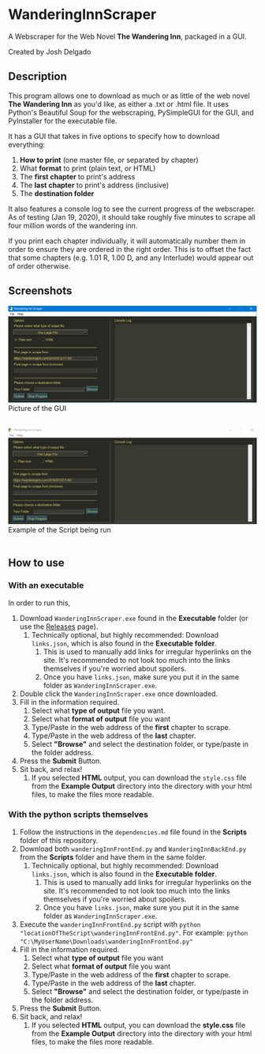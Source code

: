 # WanderingInnScraper
A Webscraper for the Web Novel **The Wandering Inn**, packaged in a GUI.

Created by Josh Delgado

## Description

This program allows one to download as much or as little of the web novel **The Wandering Inn** as you'd like, as either a .txt or .html file. It uses Python's Beautiful Soup for the webscraping, PySimpleGUI for the GUI, and PyInstaller for the executable file.

It has a GUI that takes in five options to specify how to download everything:

1. **How to print** (one master file, or separated by chapter)
1. What **format** to print (plain text, or HTML)
1. The **first chapter** to print's address
1. The **last chapter** to print's address (inclusive)
1. The **destination folder**


It also features a console log to see the current progress of the webscraper. As of testing (Jan 19, 2020), it should take roughly five minutes to scrape all four million words of the wandering inn.

If you print each chapter individually, it will automatically number them in order to ensure they are ordered in the right order. This is to offset the fact that some chapters (e.g. 1.01 R, 1.00 D, and any Interlude) would appear out of order otherwise.


## Screenshots
![GUI Screenshot](/images/GUI_Screenshot.png)
Picture of the GUI <br></br>

![GUI In Use](/images/demo.gif) 
Example of the Script being run <br></br>



## How to use

### With an executable
In order to run this,

1. Download `WanderingInnScraper.exe` found in the **Executable** folder (or use the [Releases](https://github.com/DelgadoJosh/WanderingInnScraper/releases) page).
    1. Technically optional, but highly recommended: Download `links.json`, which is also found in the **Executable folder**.
        1. This is used to manually add links for irregular hyperlinks on the site. It's recommended to not look too much into the links themselves if you're worried about spoilers.
        1. Once you have `links.json`, make sure you put it in the same folder as `WanderingInnScraper.exe`.
1. Double click the `WanderingInnScraper.exe` once downloaded.
1. Fill in the information required.
    1. Select what **type of output** file you want.
    1. Select what **format of output** file you want
    1. Type/Paste in the web address of the **first** chapter to scrape.
    1. Type/Paste in the web address of the **last** chapter.
    1. Select **"Browse"** and select the destination folder, or type/paste in the folder address.
1. Press the **Submit** Button.
1. Sit back, and relax!
    1. If you selected **HTML** output, you can download the `style.css` file from the **Example Output** directory into the directory with your html files, to make the files more readable.  

### With the python scripts themselves
1. Follow the instructions in the `dependencies.md` file found in the **Scripts** folder of this repository.
1. Download both `wanderingInnFrontEnd.py` and `WanderingInnBackEnd.py` from the **Scripts** folder and have them in the same folder.
    1. Technically optional, but highly recommended: Download `links.json`, which is also found in the **Executable folder**.
        1. This is used to manually add links for irregular hyperlinks on the site. It's recommended to not look too much into the links themselves if you're worried about spoilers.
        1. Once you have `links.json`, make sure you put it in the same folder as `WanderingInnScraper.exe`.
1. Execute the `wanderingInnFrontEnd.py` script with `python "locationOfTheScript\wanderingInnFrontEnd.py"`.
  For example: `python "C:\MyUserName\Downloads\wanderingInnFrontEnd.py"`
1. Fill in the information required.
    1. Select what **type of output** file you want
    1. Select what **format of output** file you want
    1. Type/Paste in the web address of the **first** chapter to scrape.
    1. Type/Paste in the web address of the **last** chapter.
    1. Select **"Browse"** and select the destination folder, or type/paste in the folder address.
1. Press the **Submit** Button.
1. Sit back, and relax!
    1. If you selected **HTML** output, you can download the **style.css** file from the **Example Output** directory into the directory with your html files, to make the files more readable.   


